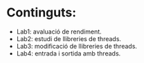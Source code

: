 # Continguts:
* Lab1: avaluació de rendiment.
* Lab2: estudi de llibreries de threads.
* Lab3: modificació de llibreries de threads.
* Lab4: entrada i sortida amb threads.
